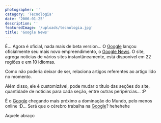 ```yaml
---
photographer: ''
category: 'Tecnologia'
date: '2006-01-25'
description: ''
featuredImage: '/uploads/tecnologia.jpg'
title: 'Google News'
---
```


É... Agora é oficial, nada mais de beta version... O [Google](http://www.google.com.br/) lançou oficialmente seu mais novo empreendimento, o [Google News](http://news.google.com/). O site, agrega notícias de vários sites instantâneamente, está disponível em 22 regiões e em 10 idiomas.

Como não poderia deixar de ser, relaciona artigos referentes ao artigo lido no momento.

Além disso, ele é customizável, pode mudar o título das seções do site, quantidade de notícias para cada seção, entre outras peripércias... :P

É o [Google](http://www.google.com.br/) chegando mais próximo a dominação do Mundo, pelo menos online :D... Será que o cérebro trabalha na [Google](http://www.google.com.br/)? hehehehe

Aquele abraço
